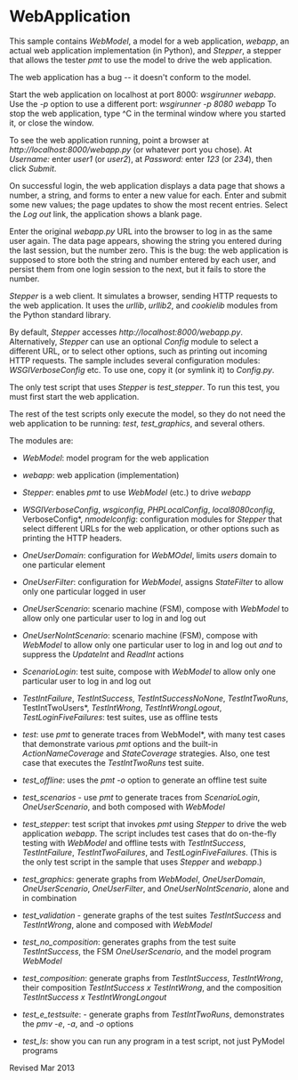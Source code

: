 
WebApplication
==============

This sample contains *WebModel*, a model for a web application,
*webapp*, an actual web application implementation (in Python), and
*Stepper*, a stepper that allows the tester *pmt* to use the model to
drive the web application.

The web application has a bug -- it doesn't conform to the
model.

Start the web application on localhost at port 8000: *wsgirunner webapp*.
Use the *-p* option to use a different port: *wsgirunner -p 8080 webapp*
To stop the web application, type ^C in the terminal window where you
started it, or close the window.

To see the web application running, point a browser at
*http://localhost:8000/webapp.py* (or whatever port you chose).  At
*Username:* enter *user1* (or *user2*), at *Password:* enter *123* (or
*234*), then click *Submit*.  

On successful login, the web application displays a data page that
shows a number, a string, and forms to enter a new value for each.  Enter
and submit some new values; the page updates to show the most recent
entries.  Select the *Log out* link, the application shows a blank page.

Enter the original *webapp.py* URL into the browser to log in as the
same user again.  The data page appears, showing the string you
entered during the last session, but the number zero.  This is the
bug: the web application is supposed to store both the string and
number entered by each user, and persist them from one login session
to the next, but it fails to store the number.

*Stepper* is a web client.  It simulates a browser, sending HTTP
requests to the web application.  It uses the *urllib*, *urllib2*, and
*cookielib* modules from the Python standard library.

By default, *Stepper* accesses *http://localhost:8000/webapp.py*.
Alternatively, *Stepper* can use an optional *Config* module to select
a different URL, or to select other options, such as printing out
incoming HTTP requests.  The sample includes several configuration
modules: *WSGIVerboseConfig* etc.  To use one, copy it (or symlink it)
to *Config.py*.

The only test script that uses *Stepper* is *test_stepper*.  To run 
this test, you must first start the web application.

The rest of the test scripts only execute the model, so they do not
need the web application to be running: *test*,
*test_graphics*, and several others.

The modules are:

- *WebModel*: model program for the web application

- *webapp*: web application (implementation)

- *Stepper*: enables *pmt* to use *WebModel* (etc.) to drive *webapp*

- *WSGIVerboseConfig*, *wsgiconfig*, *PHPLocalConfig*,
  *local8080config*, VerboseConfig*, *nmodelconfig*: 
  configuration modules for *Stepper* that select different URLs for the web
  application, or other options such as printing the HTTP headers.

- *OneUserDomain*: configuration for *WebMOdel*, limits *users* domain to one
   particular element

- *OneUserFilter*: configuration for *WebModel*, assigns *StateFilter*
  to allow only one particular logged in user

- *OneUserScenario*: scenario machine (FSM), compose with *WebModel*
  to allow only one particular user to log in and log out

- *OneUserNoIntScenario*: scenario machine (FSM), compose with *WebModel*
  to allow only one particular user to log in and log out *and*
  to suppress the *UpdateInt* and *ReadInt* actions

- *ScenarioLogin*: test suite, compose with *WebModel* to allow only
  one particular user to log in and log out

- *TestIntFailure*, *TestIntSuccess*, *TestIntSuccessNoNone*, 
  *TestIntTwoRuns*, TestIntTwoUsers*, *TestIntWrong*, *TestIntWrongLogout*,
  *TestLoginFiveFailures*: test suites, use as offline tests

- *test*: use *pmt* to generate traces from WebModel*, with many test
   cases that demonstrate various *pmt* options and the built-in
   *ActionNameCoverage* and *StateCoverage* strategies.  Also, one
   test case that executes the *TestIntTwoRuns* test suite.

- *test_offline*: uses the *pmt -o* option to generate an offline test suite

- *test_scenarios* - use *pmt* to generate traces from *ScenarioLogin*,
  *OneUserScenario*, and both composed with *WebModel*

- *test_stepper*: test script that invokes *pmt* using *Stepper*
   to drive the web application *webapp*.  The script includes test
   cases that do on-the-fly testing with *WebModel* and offline tests
   with *TestIntSuccess*, *TestIntFailure*, *TestIntTwoFailures*, 
   and *TestLoginFiveFailures*.  (This is the only test script in 
   the sample that uses *Stepper* and *webapp*.)

- *test_graphics*: generate graphs from *WebModel*, *OneUserDomain*,
  *OneUserScenario*, *OneUserFilter*, and *OneUserNoIntScenario*, alone 
  and in combination

- *test_validation* - generate graphs of the test suites *TestIntSuccess*
  and *TestIntWrong*, alone and composed with *WebModel*

- *test_no_composition*: generates graphs from the test suite
  *TestIntSuccess*, the FSM *OneUserScenario*, and the model program
  *WebModel*

- *test_composition*: generate graphs from *TestIntSuccess*, *TestIntWrong*,
  their composition *TestIntSuccess x TestIntWrong*, and the composition
  *TestIntSuccess x TestIntWrongLongout*

- *test_e_testsuite*: - generate graphs from *TestIntTwoRuns*,
   demonstrates the *pmv -e*, *-a*, and *-o* options

- *test_ls*: show you can run any program in a test script, not just
   PyModel programs

Revised Mar 2013
